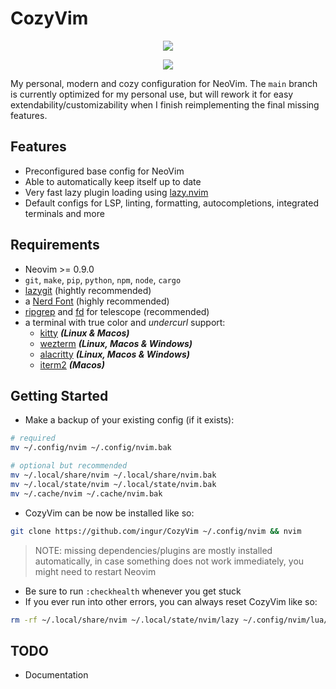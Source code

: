 # CozyVim

<p align="center">
  <img src="https://github-production-user-asset-6210df.s3.amazonaws.com/45173070/273734086-771e98dc-0a30-419d-be97-af587ce28ef1.png"/>
</p>
<p align="center">
  <img src="https://github-production-user-asset-6210df.s3.amazonaws.com/45173070/273744812-291c6b8a-b7a0-449e-a860-93fd5f52950b.png"/>
</p>

My personal, modern and cozy configuration for NeoVim. The `main` branch is currently optimized for my personal use, but will rework it
for easy extendability/customizability when I finish reimplementing the final missing features.

## Features

- Preconfigured base config for NeoVim
- Able to automatically keep itself up to date
- Very fast lazy plugin loading using [lazy.nvim](https://github.com/folke/lazy.nvim)
- Default configs for LSP, linting, formatting, autocompletions, integrated terminals and more

## Requirements

- Neovim >= 0.9.0
- `git`, `make`, `pip`, `python`, `npm`, `node`, `cargo`
- [lazygit](https://github.com/jesseduffield/lazygit) (hightly recommended)
- a [Nerd Font](https://www.nerdfonts.com/) (highly recommended)
- [ripgrep](https://github.com/BurntSushi/ripgrep) and [fd](https://github.com/sharkdp/fd) for telescope (recommended)
- a terminal with true color and _undercurl_ support:
  - [kitty](https://github.com/kovidgoyal/kitty) **_(Linux & Macos)_**
  - [wezterm](https://github.com/wez/wezterm) **_(Linux, Macos & Windows)_**
  - [alacritty](https://github.com/alacritty/alacritty) **_(Linux, Macos & Windows)_**
  - [iterm2](https://iterm2.com/) **_(Macos)_**

## Getting Started

- Make a backup of your existing config (if it exists):
```bash
# required
mv ~/.config/nvim ~/.config/nvim.bak

# optional but recommended
mv ~/.local/share/nvim ~/.local/share/nvim.bak
mv ~/.local/state/nvim ~/.local/state/nvim.bak
mv ~/.cache/nvim ~/.cache/nvim.bak
```
- CozyVim can be now be installed like so:
```bash
git clone https://github.com/ingur/CozyVim ~/.config/nvim && nvim
```
> NOTE: missing dependencies/plugins are mostly installed automatically, in case something does not work immediately, you might need to restart Neovim

- Be sure to run `:checkhealth` whenever you get stuck
- If you ever run into other errors, you can always reset CozyVim like so:
```bash
rm -rf ~/.local/share/nvim ~/.local/state/nvim/lazy ~/.config/nvim/lua/custom/lazy-lock.json
```

## TODO
- Documentation
